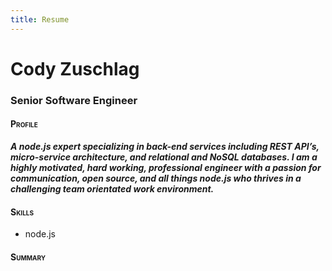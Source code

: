```yaml
---
title: Resume
---
```

<div class="row">
  <div class="col-md-12">
    <div class="well">
      <h1>Cody Zuschlag</h1>
      <h3>Senior Software Engineer</h3>
    </div>
  </div>
</div>
<div class="row">
  <div class="col-md-12">
    <h4 style="font-variant: small-caps;">Profile</h4>
    <p><strong><em>A node.js expert specializing in back-end services including REST API’s, micro-service architecture, and
    relational and NoSQL databases. I am a highly motivated, hard working, professional engineer with a passion
    for communication, open source, and all things node.js who thrives in a challenging team orientated work
    environment.</em></strong></p>
  </div>
</div>
<div class="row">
  <div class="col-md-4">
    <div class="well">
      <h4 style="font-variant: small-caps;">Skills</h4>
      <ul>
        <li>node.js</li>
      </ul>
    </div>
  </div>
  <div class="col-md-8">
    <h4 style="font-variant: small-caps;">Summary</h4>
  </div>
</div>
